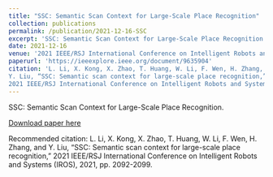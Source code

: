 ```yaml
---
title: "SSC: Semantic Scan Context for Large-Scale Place Recognition"
collection: publications
permalink: /publication/2021-12-16-SSC
excerpt: 'SSC: Semantic Scan Context for Large-Scale Place Recognition.'
date: 2021-12-16
venue: '2021 IEEE/RSJ International Conference on Intelligent Robots and Systems (IROS)'
paperurl: 'https://ieeexplore.ieee.org/document/9635904'
citation: 'L. Li, X. Kong, X. Zhao, T. Huang, W. Li, F. Wen, H. Zhang, and
Y. Liu, “SSC: Semantic scan context for large-scale place recognition,”
2021 IEEE/RSJ International Conference on Intelligent Robots and Systems (IROS), 2021, pp. 2092-2099.'
---
```

SSC: Semantic Scan Context for Large-Scale Place Recognition.

[Download paper here](https://ieeexplore.ieee.org/document/9635904)

Recommended citation: L. Li, X. Kong, X. Zhao, T. Huang, W. Li, F. Wen, H. Zhang, and
Y. Liu, “SSC: Semantic scan context for large-scale place recognition,”
2021 IEEE/RSJ International Conference on Intelligent Robots and Systems (IROS), 2021, pp. 2092-2099.
